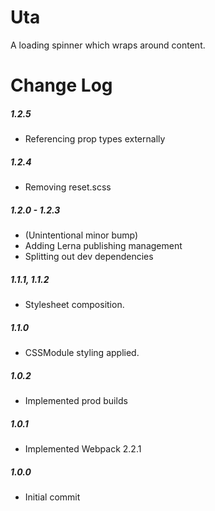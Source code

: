 # Uta

A loading spinner which wraps around content.

# Change Log

##### 1.2.5
- Referencing prop types externally

##### 1.2.4
- Removing reset.scss

##### 1.2.0 - 1.2.3
- (Unintentional minor bump)
- Adding Lerna publishing management
- Splitting out dev dependencies

##### 1.1.1, 1.1.2
- Stylesheet composition.

##### 1.1.0
- CSSModule styling applied.

##### 1.0.2
- Implemented prod builds

##### 1.0.1
- Implemented Webpack 2.2.1

##### 1.0.0
- Initial commit
